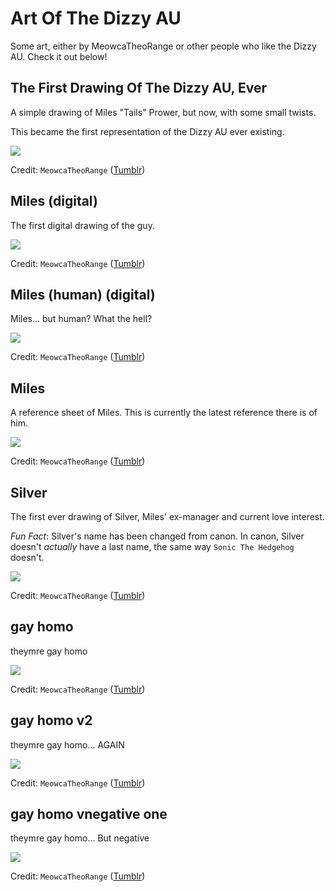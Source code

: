 # Art Of The Dizzy AU

Some art, either by MeowcaTheoRange or other people who like the Dizzy AU. Check it out below!

## The First Drawing Of The Dizzy AU, Ever
A simple drawing of Miles "Tails" Prower, but now, with some small twists.

This became the first representation of the Dizzy AU ever existing.

![](./art/images/PXL_20220503_054644319-01.jpeg)

Credit: `MeowcaTheoRange` ([Tumblr](https://meowcatheorange.tumblr.com/))

## Miles (digital)
The first digital drawing of the guy.

![](./art/images/DizTailsDraw.png)

Credit: `MeowcaTheoRange` ([Tumblr](https://meowcatheorange.tumblr.com/))

## Miles (human) (digital)
Miles... but human? What the hell?

![](./art/images/miles.png)

Credit: `MeowcaTheoRange` ([Tumblr](https://meowcatheorange.tumblr.com/))

## Miles
A reference sheet of Miles. This is currently the latest reference there is of him.

![](./art/images/PXL_20220509_052525883-01%20(1).jpeg)

Credit: `MeowcaTheoRange` ([Tumblr](https://meowcatheorange.tumblr.com/))

## Silver
The first ever drawing of Silver, Miles' ex-manager and current love interest.

*Fun Fact*: Silver's name has been changed from canon. In canon, Silver doesn't *actually* have a last name, the same way `Sonic The Hedgehog` doesn't.

![](./art/images/PXL_20220509_052452831-01%20(1).jpeg)

Credit: `MeowcaTheoRange` ([Tumblr](https://meowcatheorange.tumblr.com/))

## gay homo
theymre gay homo

![](./art/images/PXL_20220511_132713746-01%20(1).jpeg)

Credit: `MeowcaTheoRange` ([Tumblr](https://meowcatheorange.tumblr.com/))

## gay homo v2
theymre gay homo... AGAIN

![](./art/images/PXL_20220518_070037163-01%20(2).jpeg)

Credit: `MeowcaTheoRange` ([Tumblr](https://meowcatheorange.tumblr.com/))

## gay homo vnegative one
theymre gay homo... But negative

![](./art/images/20220505_001538_HDR2%20(1).jpeg)

Credit: `MeowcaTheoRange` ([Tumblr](https://meowcatheorange.tumblr.com/))

